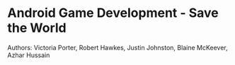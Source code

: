 # Android Game Development - Save the World

Authors: Victoria Porter, Robert Hawkes, Justin Johnston, Blaine McKeever, Azhar Hussain
